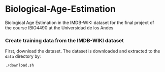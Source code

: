 # Biological-Age-Estimation
Biological Age Estimation in the IMDB-WIKI dataset for the final project of the course IBIO4490 at the Universidad de los Andes



### Create training data from the IMDB-WIKI dataset
First, download the dataset.
The dataset is downloaded and extracted to the `data` directory by:

```sh
./download.sh
```
